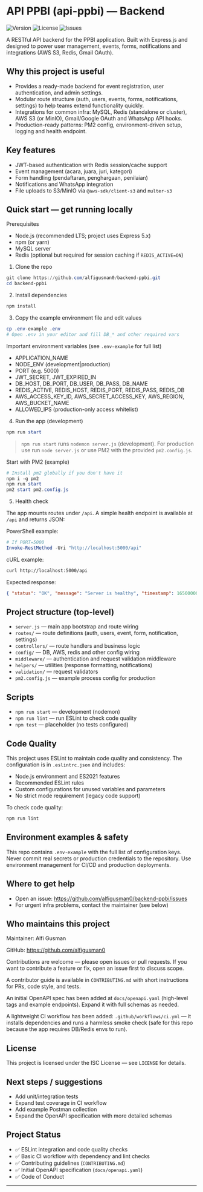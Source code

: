 # API PPBI (api-ppbi) — Backend

![Version](https://img.shields.io/github/v/tag/alfigusman0/backend-ppbi?label=version&sort=semver)
![License](https://img.shields.io/github/license/alfigusman0/backend-ppbi)
![Issues](https://img.shields.io/github/issues/alfigusman0/backend-ppbi)

A RESTful API backend for the PPBI application. Built with Express.js and designed to power user management, events, forms, notifications and integrations (AWS S3, Redis, Gmail OAuth).

## Why this project is useful

- Provides a ready-made backend for event registration, user authentication, and admin settings.
- Modular route structure (auth, users, events, forms, notifications, settings) to help teams extend functionality quickly.
- Integrations for common infra: MySQL, Redis (standalone or cluster), AWS S3 (or MinIO), Gmail/Google OAuth and WhatsApp API hooks.
- Production-ready patterns: PM2 config, environment-driven setup, logging and health endpoint.

## Key features

- JWT-based authentication with Redis session/cache support
- Event management (acara, juara, juri, kategori)
- Form handling (pendaftaran, penghargaan, penilaian)
- Notifications and WhatsApp integration
- File uploads to S3/MinIO via `@aws-sdk/client-s3` and `multer-s3`

## Quick start — get running locally

Prerequisites

- Node.js (recommended LTS; project uses Express 5.x)
- npm (or yarn)
- MySQL server
- Redis (optional but required for session caching if `REDIS_ACTIVE=ON`)

1. Clone the repo

```powershell
git clone https://github.com/alfigusman0/backend-ppbi.git
cd backend-ppbi
```

2. Install dependencies

```powershell
npm install
```

3. Copy the example environment file and edit values

```powershell
cp .env-example .env
# Open .env in your editor and fill DB_* and other required vars
```

Important environment variables (see `.env-example` for full list)

- APPLICATION_NAME
- NODE_ENV (development|production)
- PORT (e.g. 5000)
- JWT_SECRET, JWT_EXPIRED_IN
- DB_HOST, DB_PORT, DB_USER, DB_PASS, DB_NAME
- REDIS_ACTIVE, REDIS_HOST, REDIS_PORT, REDIS_PASS, REDIS_DB
- AWS_ACCESS_KEY_ID, AWS_SECRET_ACCESS_KEY, AWS_REGION, AWS_BUCKET_NAME
- ALLOWED_IPS (production-only access whitelist)

4. Run the app (development)

```powershell
npm run start
```

> `npm run start` runs `nodemon server.js` (development). For production use run `node server.js` or use PM2 with the provided `pm2.config.js`.

Start with PM2 (example)

```powershell
# Install pm2 globally if you don't have it
npm i -g pm2
npm run start
pm2 start pm2.config.js
```

5. Health check

The app mounts routes under `/api`. A simple health endpoint is available at `/api` and returns JSON:

PowerShell example:

```powershell
# If PORT=5000
Invoke-RestMethod -Uri "http://localhost:5000/api"
```

cURL example:

```bash
curl http://localhost:5000/api
```

Expected response:

```json
{ "status": "OK", "message": "Server is healthy", "timestamp": 1650000000000 }
```

## Project structure (top-level)

- `server.js` — main app bootstrap and route wiring
- `routes/` — route definitions (auth, users, event, form, notification, settings)
- `controllers/` — route handlers and business logic
- `config/` — DB, AWS, redis and other config wiring
- `middleware/` — authentication and request validation middleware
- `helpers/` — utilities (response formatting, notifications)
- `validation/` — request validators
- `pm2.config.js` — example process config for production

## Scripts

- `npm run start` — development (nodemon)
- `npm run lint` — run ESLint to check code quality
- `npm test` — placeholder (no tests configured)

## Code Quality

This project uses ESLint to maintain code quality and consistency. The configuration is in `.eslintrc.json` and includes:

- Node.js environment and ES2021 features
- Recommended ESLint rules
- Custom configurations for unused variables and parameters
- No strict mode requirement (legacy code support)

To check code quality:

```powershell
npm run lint
```

## Environment examples & safety

This repo contains `.env-example` with the full list of configuration keys. Never commit real secrets or production credentials to the repository. Use environment management for CI/CD and production deployments.

## Where to get help

- Open an issue: https://github.com/alfigusman0/backend-ppbi/issues
- For urgent infra problems, contact the maintainer (see below)

## Who maintains this project

Maintainer: Alfi Gusman

GitHub: https://github.com/alfigusman0

Contributions are welcome — please open issues or pull requests. If you want to contribute a feature or fix, open an issue first to discuss scope.

A contributor guide is available in `CONTRIBUTING.md` with short instructions for PRs, code style, and tests.

An initial OpenAPI spec has been added at `docs/openapi.yaml` (high-level tags and example endpoints). Expand it with full schemas as needed.

A lightweight CI workflow has been added: `.github/workflows/ci.yml` — it installs dependencies and runs a harmless smoke check (safe for this repo because the app requires DB/Redis envs to run).

## License

This project is licensed under the ISC License — see `LICENSE` for details.

## Next steps / suggestions

- Add unit/integration tests
- Expand test coverage in CI workflow
- Add example Postman collection
- Expand the OpenAPI specification with more detailed schemas

## Project Status

- ✅ ESLint integration and code quality checks
- ✅ Basic CI workflow with dependency and lint checks
- ✅ Contributing guidelines (`CONTRIBUTING.md`)
- ✅ Initial OpenAPI specification (`docs/openapi.yaml`)
- ✅ Code of Conduct

---
